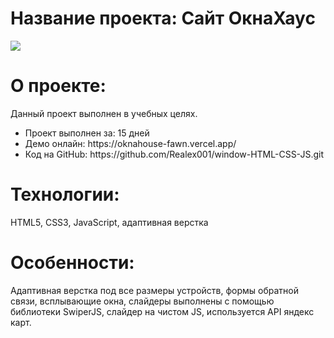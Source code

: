 <h1>Название проекта: Сайт ОкнаХаус </h1>
<img src="https://github.com/Realex001/window-HTML-CSS-JS/assets/164393853/6fe22e4b-ce18-42ef-bcc2-03aaca59ffca" >

<h1>О проекте:</h1>
<p>Данный проект выполнен в учебных целях.</p>
<ul>
  <li>Проект выполнен за: 15 дней</li>
  <li>Демо онлайн: https://oknahouse-fawn.vercel.app/ </li>
  <li>Код на GitHub: https://github.com/Realex001/window-HTML-CSS-JS.git </li>
</ul>

<h1>Технологии:</h1>
<p>HTML5, CSS3, JavaScript, адаптивная верстка</p>

<h1>Особенности:</h1>
<p>Адаптивная верстка под все размеры устройств, формы обратной связи, всплывающие окна, слайдеры выполнены с помощью библиотеки SwiperJS, слайдер на чистом JS, используется API яндекс карт. </p>
